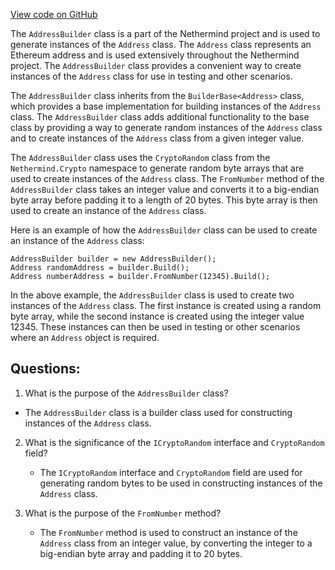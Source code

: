 [View code on GitHub](https://github.com/nethermindeth/nethermind/Nethermind.Core.Test/Builders/AddressBuilder.cs)

The `AddressBuilder` class is a part of the Nethermind project and is used to generate instances of the `Address` class. The `Address` class represents an Ethereum address and is used extensively throughout the Nethermind project. The `AddressBuilder` class provides a convenient way to create instances of the `Address` class for use in testing and other scenarios.

The `AddressBuilder` class inherits from the `BuilderBase<Address>` class, which provides a base implementation for building instances of the `Address` class. The `AddressBuilder` class adds additional functionality to the base class by providing a way to generate random instances of the `Address` class and to create instances of the `Address` class from a given integer value.

The `AddressBuilder` class uses the `CryptoRandom` class from the `Nethermind.Crypto` namespace to generate random byte arrays that are used to create instances of the `Address` class. The `FromNumber` method of the `AddressBuilder` class takes an integer value and converts it to a big-endian byte array before padding it to a length of 20 bytes. This byte array is then used to create an instance of the `Address` class.

Here is an example of how the `AddressBuilder` class can be used to create an instance of the `Address` class:

```
AddressBuilder builder = new AddressBuilder();
Address randomAddress = builder.Build();
Address numberAddress = builder.FromNumber(12345).Build();
```

In the above example, the `AddressBuilder` class is used to create two instances of the `Address` class. The first instance is created using a random byte array, while the second instance is created using the integer value 12345. These instances can then be used in testing or other scenarios where an `Address` object is required.
## Questions: 
 1. What is the purpose of the `AddressBuilder` class?
   - The `AddressBuilder` class is a builder class used for constructing instances of the `Address` class.
   
2. What is the significance of the `ICryptoRandom` interface and `CryptoRandom` field?
   - The `ICryptoRandom` interface and `CryptoRandom` field are used for generating random bytes to be used in constructing instances of the `Address` class.

3. What is the purpose of the `FromNumber` method?
   - The `FromNumber` method is used to construct an instance of the `Address` class from an integer value, by converting the integer to a big-endian byte array and padding it to 20 bytes.